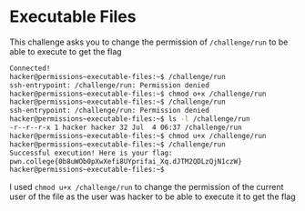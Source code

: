 # Executable Files
This challenge asks you to change the permission of `/challenge/run` to be able to execute to get the flag
```bash
Connected!
hacker@permissions~executable-files:~$ /challenge/run
ssh-entrypoint: /challenge/run: Permission denied
hacker@permissions~executable-files:~$ chmod o+x /challenge/run
hacker@permissions~executable-files:~$ /challenge/run
ssh-entrypoint: /challenge/run: Permission denied
hacker@permissions~executable-files:~$ ls -l /challenge/run
-r--r--r-x 1 hacker hacker 32 Jul  4 06:37 /challenge/run
hacker@permissions~executable-files:~$ chmod u+x /challenge/run
hacker@permissions~executable-files:~$ /challenge/run
Successful execution! Here is your flag:
pwn.college{0b8uWOb0pXwXefi8UYprifai_Xq.dJTM2QDLzQjN1czW}
hacker@permissions~executable-files:~$
```
I used `chmod u+x /challenge/run` to change the permission of the current user of the file as the user was hacker to be able to execute it to get the flag
